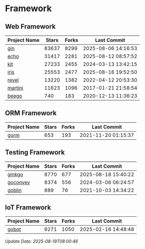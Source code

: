 # Framework

## Web Framework
| Project Name | Stars | Forks | Last Commit |
| ------------ | ----- | ----- | ----------- |
| [gin](https://github.com/gin-gonic/gin) | 83637 | 8299 | 2025-08-06 14:16:53 |
| [echo](https://github.com/labstack/echo) | 31417 | 2281 | 2025-08-12 08:57:52 |
| [kit](https://github.com/go-kit/kit) | 27233 | 2455 | 2024-03-13 13:42:15 |
| [iris](https://github.com/kataras/iris) | 25553 | 2477 | 2025-08-16 19:52:50 |
| [revel](https://github.com/revel/revel) | 13220 | 1382 | 2022-04-12 20:53:30 |
| [martini](https://github.com/go-martini/martini) | 11623 | 1096 | 2017-01-21 21:58:54 |
| [beego](https://github.com/astaxie/beego) | 740 | 183 | 2020-12-13 11:36:23 |

## ORM Framework
| Project Name | Stars | Forks | Last Commit |
| ------------ | ----- | ----- | ----------- |
| [gorm](https://github.com/jinzhu/gorm) | 653 | 193 | 2021-11-20 01:15:37 |

## Testing Framework
| Project Name | Stars | Forks | Last Commit |
| ------------ | ----- | ----- | ----------- |
| [ginkgo](https://github.com/onsi/ginkgo) | 8770 | 677 | 2025-08-18 15:40:22 |
| [goconvey](https://github.com/smartystreets/goconvey) | 8374 | 556 | 2024-03-06 06:24:57 |
| [goblin](https://github.com/franela/goblin) | 889 | 76 | 2021-10-03 14:34:22 |

## IoT Framework
| Project Name | Stars | Forks | Last Commit |
| ------------ | ----- | ----- | ----------- |
| [gobot](https://github.com/hybridgroup/gobot) | 9271 | 1050 | 2025-02-16 14:48:48 |

*Update Date: 2025-08-19T08:00:46*